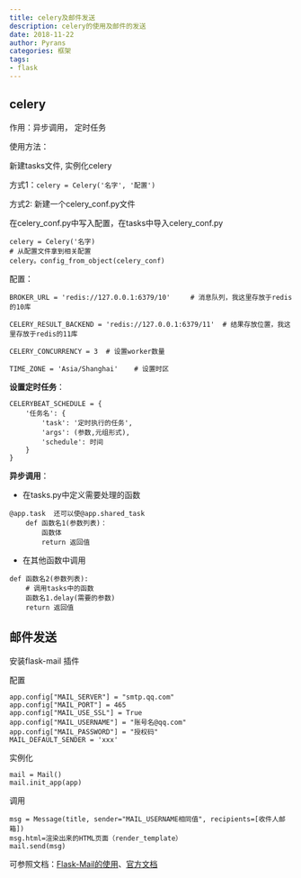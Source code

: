 ```yaml
---
title: celery及邮件发送
description: celery的使用及邮件的发送
date: 2018-11-22
author: Pyrans
categories: 框架
tags:
- flask
---
```




## celery

作用：异步调用， 定时任务

使用方法：

新建tasks文件, 实例化celery

方式1：`celery = Celery('名字', '配置')`

方式2: 新建一个celery_conf.py文件

在celery_conf.py中写入配置，在tasks中导入celery_conf.py

~~~
celery = Celery('名字)
# 从配置文件拿到相关配置
celery。config_from_object(celery_conf)
~~~

配置：

~~~
BROKER_URL = 'redis://127.0.0.1:6379/10'     # 消息队列，我这里存放于redis的10库

CELERY_RESULT_BACKEND = 'redis://127.0.0.1:6379/11'  # 结果存放位置，我这里存放于redis的11库

CELERY_CONCURRENCY = 3  # 设置worker数量

TIME_ZONE = 'Asia/Shanghai'    # 设置时区
~~~

**设置定时任务**：

~~~
CELERYBEAT_SCHEDULE = {
    '任务名': {
        'task': '定时执行的任务',
        'args': (参数,元组形式),
        'schedule': 时间
    }
}
~~~

**异步调用**：

* 在tasks.py中定义需要处理的函数

~~~
@app.task  还可以使@app.shared_task
	def 函数名1(参数列表)：
		函数体
		return 返回值
~~~

* 在其他函数中调用

~~~
def 函数名2(参数列表):
	# 调用tasks中的函数
	函数名1.delay(需要的参数)
	return 返回值
~~~

## 邮件发送

安装flask-mail 插件

配置

```
app.config["MAIL_SERVER"] = "smtp.qq.com"
app.config["MAIL_PORT"] = 465
app.config["MAIL_USE_SSL"] = True
app.config["MAIL_USERNAME"] = "账号名@qq.com"
app.config["MAIL_PASSWORD"] = "授权码"
MAIL_DEFAULT_SENDER = 'xxx'
```

实例化

```
mail = Mail()
mail.init_app(app)
```

调用

```
msg = Message(title, sender="MAIL_USERNAME相同值", recipients=[收件人邮箱])
msg.html=渲染出来的HTML页面（render_template）
mail.send(msg)
```

可参照文档：<a href='https://blog.csdn.net/y472360651/article/details/77944869' target='_self'>Flask-Mail的使用</a>、<a href='https://pythonhosted.org/Flask-Mail/' target='_self'>官方文档</a>





